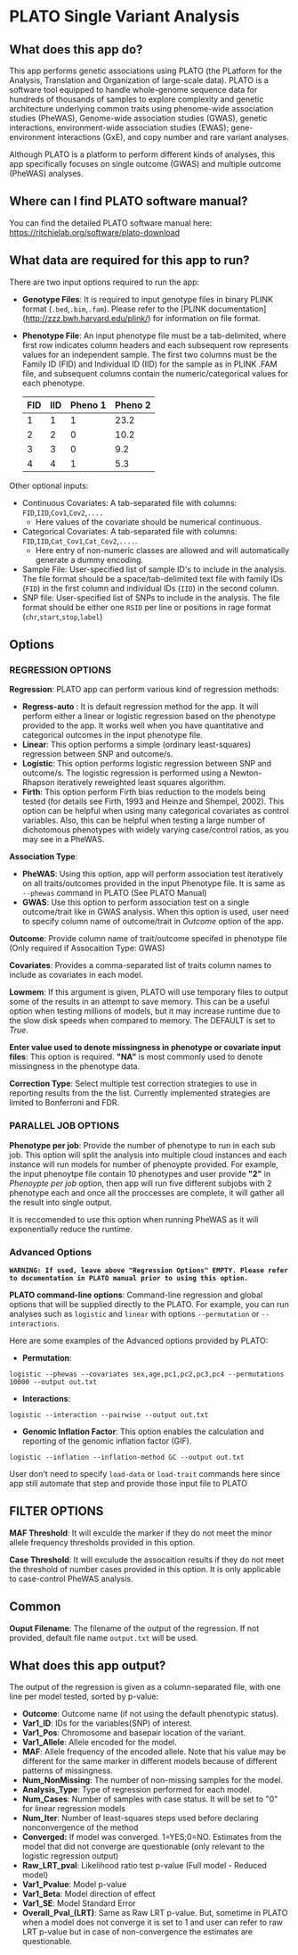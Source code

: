 # PLATO Single Variant Analysis

## What does this app do?
This app performs genetic associations using PLATO (the PLatform for the Analysis, Translation and Organization of large-scale data). PLATO is a software tool equipped to handle whole-genome sequence data for hundreds of thousands of samples to explore complexity and genetic architecture underlying common traits using phenome-wide association studies (PheWAS), Genome-wide association studies (GWAS), genetic interactions, environment-wide association studies (EWAS); gene-environment interactions (GxE), and copy number and rare variant analyses.

Although PLATO is a platform to perform different kinds of analyses, this app specifically focuses on single outcome (GWAS) and multiple outcome (PheWAS) analyses.

## Where can I find PLATO software manual?
You can find the detailed PLATO software manual here: https://ritchielab.org/software/plato-download

## What data are required for this app to run?
There are two input options required to run the app:
- **Genotype Files**: It is required to input genotype files in binary PLINK format (`.bed`,`.bim`,`.fam`). Please refer to the [PLINK documentation] (http://zzz.bwh.harvard.edu/plink/) for information on file format.
- **Phenotype File**: An input phenotype file must be a tab-delimited, where first row indicates column headers and each subsequent row represents values for an independent sample. The first two columns must be the Family ID (FID) and Individual ID (IID) for the sample as in PLINK .FAM file, and subsequent columns contain the numeric/categorical values for each phenotype.

    | FID | IID | Pheno 1 | Pheno 2 |
    | ------ | ------ | ------ | ------ |
    | 1 |   1   |   1   |   23.2    |
    | 2 |   2 |   0   |   10.2    |
    | 3 |   3 |   0   |   9.2    |
    | 4 |   4 |   1   |   5.3    |

Other optional inputs:
  - Continuous Covariates: A tab-separated file with columns: `FID`,`IID`,`Cov1`,`Cov2`,`....`
    - Here values of the covariate should be numerical continuous.
  - Categorical Covariates: A tab-separated file with columns: `FID`,`IID`,`Cat_Cov1`,`Cat_Cov2`,`....`.
    - Here entry of non-numeric classes are allowed and will automatically generate a dummy encoding.
  - Sample File: User-specified list of sample ID's to include in the analysis. The file format should be a space/tab-delimited text file with family IDs (`FID`) in the first column and individual IDs (`IID`) in the second column.
  - SNP file: User-specified list of SNPs to include in the analysis. The file format should be either one `RSID` per line or positions in rage format (`chr`,`start`,`stop`,`label`)

## Options

### REGRESSION OPTIONS
**Regression**:
PLATO app can perform various kind of regression methods:
  - **Regress-auto** : It is default regression method for the app. It will perform either a linear or logistic regression based on the phenotype provided to the app. It works well when you have quantitative and categorical outcomes in the input phenotype file.
  - **Linear**: This option performs a simple (ordinary least-squares) regression between SNP and outcome/s.
  - **Logistic**: This option performs logistic regression between SNP and outcome/s. The logistic regression is performed using a Newton-Rhapson iteratively reweighted least squares algorithm.
  - **Firth**:  This option perform Firth bias reduction to the models being tested (for details see Firth, 1993 and Heinze and Shempel, 2002). This option can be helpful when using many categorical covariates as control variables. Also, this can be helpful when testing a large number of dichotomous phenotypes with widely varying case/control ratios, as you may see in a PheWAS.

**Association Type**:
  - **PheWAS**: Using this option, app will perform association test iteratively on all traits/outcomes provided in the input Phenotype file. It is same as  `--phewas` command in PLATO (See PLATO Manual)
  - **GWAS**: Use this option to perform association test on a single outcome/trait like in GWAS analysis. When this option is used, user need to specify column name of outcome/trait in *Outcome* option of the app.

**Outcome**: Provide column name of trait/outcome specifed in phenotype file (Only required if Assocaition Type: GWAS)

**Covariates**: Provides a comma-separated list of traits column names to include as covariates in each model.

**Lowmem**: If this argument is given, PLATO will use temporary files to output some of the results in an attempt to save memory. This can be a useful option when testing millions of models, but it may increase runtime due to the slow disk speeds when compared to memory. The DEFAULT is set to *True*.

**Enter value used to denote missingness in phenotype or covariate input files**: This option is required. **"NA"** is most commonly used to denote missingness in the phenotype data.

**Correction Type**: Select  multiple test correction strategies to use in reporting results from the the list. Currently implemented strategies are limited to Bonferroni and FDR.


### PARALLEL JOB OPTIONS
**Phenotype per job**: Provide the number of phenotype to run in each sub job. This option will split the analysis into multiple cloud instances and each instance will run models for number of phenoypte provided.
For example, the input phenoytpe file contain 10 phenotypes and user provide **"2"** in *Phenoypte per job* option, then app will run five different subjobs with 2 phenotype each and once all the proccesses are complete, it will gather all the result into single output.

It is reccomended to use this option when running PheWAS as it will exponentially reduce the runtime.

### Advanced Options
**`WARNING: If used, leave above "Regression Options" EMPTY. Please refer to documentation in PLATO manual prior to using this option.`**

**PLATO command-line options**: Command-line regression and global options that will be supplied directly to the PLATO. For example, you can run analyses such as `logistic` and `linear` with options `--permutation` or `--interactions`.

Here are some examples of the Advanced options provided by PLATO:
  - **Permutation**:
  ```
  logistic --phewas --covariates sex,age,pc1,pc2,pc3,pc4 --permutations 10000 --output out.txt
  ```
  - **Interactions**:
  ```
  logistic --interaction --pairwise --output out.txt
  ```
  - **Genomic Inflation Factor**: This option enables the calculation and reporting of the genomic inflation factor (GIF).
  ```
  logistic --inflation --inflation-method GC --output out.txt
  ```

User don't need to specify `load-data` or `load-trait` commands here since app still automate that step and provide those input file to PLATO

## FILTER OPTIONS
**MAF Threshold**: It will exculde the marker if they do not meet the minor allele frequency thresholds provided in this option.

**Case Threshold**: It will exculude the assocaition results if they do not meet the threshold of number cases provided in this option. It is only applicable to case-control PheWAS analysis.

## Common
**Ouput Filename**: The filename of the output of the regression. If not provided, default file name `output.txt` will be used.

## What does this app output?

The output of the regression is given as a column-separated file, with one line per model tested, sorted by p-value:

  - **Outcome**: Outcome name (if not using the default phenotypic status).
  - **Var1_ID**: IDs for the variables(SNP) of interest.
  - **Var1_Pos**: Chromosome and basepair location of the variant.
  - **Var1_Allele**: Allele encoded for the model.
  - **MAF**: Allele frequency of the encoded allele. Note that his value may be different for the same marker in different models because of different patterns of missingness.
  - **Num_NonMissing**: The number of non-missing samples for the model.
  - **Analysis_Type**: Type of regression performed for each model.
  - **Num_Cases**: Number of samples with case status. It will be set to "0" for linear regression models
  - **Num_Iter**: Number of least-squares steps used before declaring nonconvergence of the method
  - **Converged:** If model was converged. 1=YES;0=NO. Estimates from the model that did not converge are questionable (only relevant to the logistic regression output)
  -  **Raw_LRT_pval**: Likelihood ratio test p-value (Full model - Reduced model)
  -  **Var1_Pvalue**: Model p-value
  -  **Var1_Beta**: Model direction of effect
  -  **Var1_SE**: Model Standard Error
  -  **Overall_Pval_(LRT)**: Same as Raw LRT p-value. But, sometime in PLATO when a model does not converge it is set to 1 and user can refer to raw LRT p-value but in case of non-convergence the estimates are questionable.
